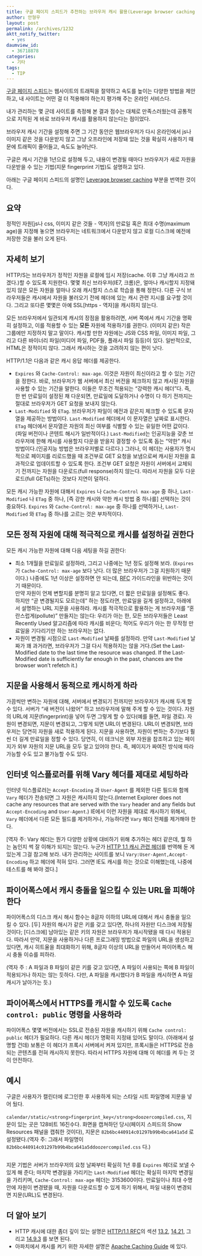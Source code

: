 ```yaml
---
title: 구글 페이지 스피드가 추천하는 브라우저 캐시 활용(Leverage browser caching)
author: 안형우
layout: post
permalink: /archives/1232
aktt_notify_twitter:
  - yes
daumview_id:
  - 36718878
categories:
  - 기타
tags:
  - TIP
---
```

[구글 페이지 스피드][1]는 웹사이트의 트래픽을 절약하고 속도를 높이는 다양한 방법을 제안하고, 내 사이트는 어떤 걸 더 적용해야 하는지 평가해 주는 온라인 서비스다.

내가 관리하는 몇 군데 사이트를 측정해 본 결과 점수는 대체로 만족스러웠는데 공통적으로 지적된 게 바로 브라우저 캐시를 활용하지 않는다는 점이었다.

브라우저 캐시 기간을 설정해 주면 그 기간 동안은 웹브라우저가 다시 온라인에서 js나 이미지 같은 것을 다운받지 않고 그냥 오프라인에 저장돼 있는 것을 확실히 사용하기 때문에 트래픽이 줄어들고, 속도도 늘어난다.

구글은 캐시 기간을 1년으로 설정해 두고, 내용이 변경될 때마다 브라우저가 새로 자원을 다운받을 수 있는 기법(지문 fingerprint 기법)도 설명하고 있다.

아래는 구글 페이지 스피드의 설명인 [Leverage browser caching][2] 부분을 번역한 것이다.

## 요약

정적인 자원[js나 css, 이미지 같은 것들 - 역자]의 만료일 혹은 최대 수명(maximum age)을 지정해 놓으면 브라우저는 네트워크에서 다운받지 않고 로컬 디스크에 예전에 저장한 것을 불러 오게 된다.

## 자세히 보기

HTTP/S는 브라우저가 정적인 자원을 로컬에 임시 저장(cache. 이후 그냥 캐시라고 쓰겠다.)할 수 있도록 지원한다. 몇몇 최신 브라우저(IE7, 크롬)은, 얼마나 캐시할지 지정돼 있지 않은 모든 자원을 얼마나 오래 캐시할지 스스로 학습을 통해 정한다. 다른 구식 브라우저들은 캐시에서 자원을 불러오기 전에 헤더에 있는 캐시 관련 지시를 요구할 것이다. 그리고 또다른 몇몇은 아예 SSL[https - 역자]을 캐시하지 않는다.

모든 브라우저에서 일관되게 캐시의 장점을 활용하려면, 서버 쪽에서 캐시 기간을 명확히 설정하고, 이를 적용할 수 있는 **모든** 자원에 적용하기를 권한다. (이미지 같은) 작은 그룹에만 지정하지 말고 말이다. 캐시할 만한 자원에는 JS와 CSS 파일, 이미지 파일, 그리고 다른 바이너리 파일(미디어 파일, PDF들, 플래시 파일 등등)이 있다. 일반적으로, HTML은 정적이지 않다. 그래서 캐시하는 것을 고려하지 않는 편이 낫다.

HTTP/1.1은 다음과 같은 캐시 응답 헤더를 제공한다.

*   `Expires` 와 `Cache-Control: max-age`. 이것은 자원이 최신이라고 할 수 있는 기간을 정한다. 바로, 브라우저가 웹 서버에서 최신 버전을 체크하지 않고 캐시된 자원을 사용할 수 있는 기간을 말한다. 이들은 무조건 적용되는 &#8220;강력한 캐시 헤더&#8221;다. 즉, 한 번 만료일이 설정된 채 다운되면, 만료일에 도달하거나 수명이 다 하기 전까지는 절대로 브라우저가 GET 요청을 보내지 않는다.
*   `Last-Modified` 와 `ETag`. 브라우저가 파일이 예전과 같은지 체크할 수 있도록 문자열을 제공하는 방법이다. `Last-Modified` 헤더에서 이 문자열은 날짜로 표시한다. `ETag` 헤더에서 문자열은 자원의 최신 여부를 식별할 수 있는 유일한 어떤 값이다.(파일 버전이나 콘텐트 해시가 일반적이다.) `Last-Modified`는 인공지능을 갖춘 브라우저에 한해 캐시를 사용할지 다운을 받을지 결정할 수 있도록 돕는 &#8220;약한&#8221; 캐시 방법이다.(인공지능 방법은 브라우저별로 다르다.) 그러나, 이 헤더는 사용자가 명시적으로 페이지를 리로드했을 때 조건부로 GET 요청을 보냄으로써 캐시된 자원을 효과적으로 업데이트할 수 있도록 한다. 조건부 GET 요청은 자원이 서버에서 교체되기 전까지는 자원을 다운로드(full response)하지 않는다. 따라서 자원을 모두 다운로드(full GETs)하는 것보다 지연이 덜하다.

모든 캐시 가능한 자원에 대해서 `Expires` 나 `Cache-Control max-age` 중 하나, `Last-Modified` 나 `ETag` 중 하나, [즉 강한 캐시와 약한 캐시 방법 중 하나를] 선택하는 것이 중요하다. `Expires` 와 `Cache-Control: max-age` 중 하나를 선택하거나, `Last-Modified` 와 `ETag` 중 하나를 고르는 것은 부차적이다.

## 모든 정적 자원에 대해 적극적으로 캐시를 설정하길 권한다

모든 캐시 가능한 자원에 대해 다음 세팅을 하길 권한다:

*   최소 1개월을 만료일로 설정하라, 그리고 나중에는 1년 정도 설정해 보라. (`Expires` 가 `Cache-Control: max-age` 보다 낫다. 더 많은 브라우저가 그걸 지원하기 때문이다.) 나중에도 1년 이상은 설정하면 안 되는데, [RFC][3] 가이드라인을 위반하는 것이기 때문이다.  
    만약 자원이 언제 변할지를 분명히 알고 있다면, 더 짧은 만료일을 설정해도 좋다. 하지만 &#8220;곧 변경될지도 모르는데&#8221; 하는 정도라면, 만료일을 길게 설정하고, 아래에서 설명하는 URL 지문을 사용하라. 캐시를 적극적으로 활용하는 게 브라우저를 &#8220;혼란스럽게(pollute)&#8221; 만들지는 않는다: 우리가 아는 한, 모든 브라우저들은 Least Recently Used 알고리즘에 따라 캐시를 비운다; 적어도 우리가 아는 한 무작정 만료일을 기다리기만 하는 브라우저는 없다.
*   자원이 변경될 시점으로 `Last-Modified` 날짜를 설정하라. 만약 `Last-Modified` 날짜가 꽤 과거라면, 브라우저가 그걸 다시 적용하지는 않을 거다.(Set the Last-Modified date to the last time the resource was changed. If the Last-Modified date is sufficiently far enough in the past, chances are the browser won&#8217;t refetch it.)

## 지문을 사용해서 동적으로 캐시하게 하라

가끔씩만 변하는 자원에 대해, 서버에서 변경되기 전까지만 브라우저가 캐시해 두게 할 수 있다. 서버가 &#8220;새 버전이 나왔어&#8221; 하고 브라우저에 말해 주게 할 수 있는 것이다. 자원의 URL에 지문(fingerprint)을 넣어 두면 그렇게 할 수 있다(예를 들면, 파일 경로). 자원이 변경되면, 지문이 변경되고, 그렇게 되면 URL이 변경된다. URL이 변경되면, 브라우저는 당연히 자원을 새로 적용하게 된다. 지문을 사용하면, 자원이 변하는 주기보다 훨씬 더 길게 만료일을 정할 수 있다. 당연히, 이 테크닉은 외부 자원을 참조하고 있는 페이지가 외부 자원의 지문 URL을 모두 알고 있어야 한다. 즉, 페이지가 짜여진 방식에 따라 가능할 수도 있고 불가능할 수도 있다.

## 인터넷 익스플로러를 위해 Vary 헤더를 제대로 세팅하라

인터넷 익스플로러는 `Accept-Encoding` 과 `User-Agent` 를 제외한 다른 필드와 함께 `Vary` 헤더가 전송되면 그 자원은 캐시하지 않는다.(Internet Explorer does not cache any resources that are served with the `Vary` header and any fields but `Accept-Encoding` and `User-Agent`.) IE에서 이런 자원을 제대로 캐시하기 위해서, `Vary` 헤더에서 다른 모든 필드를 제거하거나, 가능하다면 `Vary` 헤더 전체를 제거해야 한다.

[역자 주: Vary 헤더는 뭔가 다양한 상황에 대비하기 위해 추가하는 헤더 같은데, 뭘 하는 놈인지 썩 잘 이해가 되지는 않는다. 누군가 [HTTP 1.1 캐시 관련 헤더][4]를 번역해 둔 게 있는게 그걸 참고해 보라. 내가 관리하는 사이트를 보니 `Vary:User-Agent,Accept-Encoding` 하고 헤더에 적혀 있다. 그러면 IE도 캐시를 하는 것으로 이해했는데, 나중에 테스트를 해 봐야 겠다.]

## 파이어폭스에서 캐시 충돌을 일으킬 수 있는 URL을 피해야 한다

파이어폭스의 디스크 캐시 해시 함수는 8글자 이하의 URL에 대해서 캐시 충돌을 일으킬 수 있다. [두] 자원의 해시가 같은 키를 갖고 있다면, 하나의 자원만 디스크에 저장될 것이다; [디스크에] 남아있는 같은 키의 자원은 브라우저가 재시작됐을 때 다시 적용된다. 따라서 만약, 지문을 사용하거나 다른 프로그래밍 방법으로 파일의 URL을 생성하고 있다면, 캐시 히트율을 최대화하기 위해, 8글자 이상의 URL을 만들어서 파이어폭스 해시 충돌 이슈를 피하라.

(역자 주 : A 파일과 B 파일이 같은 키를 갖고 있다면, A 파일이 사용되는 쪽에 B 파일이 적용되거나 하지는 않는 듯하다. 다만, A 파일을 캐시했다가 B 파일을 캐시하면 A 파일 캐시가 날아가는 듯.)

## 파이어폭스에서 HTTPS를 캐시할 수 있도록 `Cache control: public` 명령을 사용하라

파이어폭스 몇몇 버전에서는 SSL로 전송된 자원을 캐시하기 위해 `Cache control: public` 헤더가 필요하다. 다른 캐시 헤더가 명확히 지정돼 있어도 말이다. (아래에서 설명할 건데) 보통은 이 헤더가 프록시 서버에서 켜져 있지만, 프록시들은 HTTPS로 전송되는 콘텐츠를 전혀 캐시하지 못한다. 따라서 HTTPS 자원에 대해 이 헤더를 켜 두는 것이 안전하다.

## 예시

구글은 사용자가 캘린더에 로그인한 후 사용하게 되는 스타일 시트 파일명에 지문을 넣어 뒀다.

`calendar/static/<strong>fingerprint_key</strong>doozercompiled.css`, 지문이 있는 곳은 128비트 16진수다. 화면을 캡쳐하던 당시(페이지 스피드의 Show Resources 패널을 캡춰한 것이다), 지문은 `82b6bc440914c01297b99b4bca641a5d` 로 설정됐다.(역자 주: 그래서 파일명이 `82b6bc440914c01297b99b4bca641a5ddoozercompiled.css` 다.)

<p style="text-align: center;">
  <img class="aligncenter" src="https://mytory.net/uploads/legacy/google-pagespeed-caching-header1.png" alt="" />
</p>

지문 기법은 서버가 브라우저의 요청 날짜부터 확실히 1년 후를 `Expires` 헤더로 보낼 수 있게 해 준다; 마지막 변경일을 가리키는 `Last-Modified` 헤더는 확실히 마지막 변경일을 가리키며, `Cache-Control: max-age` 헤더는 3153600이다. 만료일이나 최대 수명 안에 자원이 변경됐을 때, 자원을 다운로드할 수 있게 하기 위해서, 파일 내용이 변경되면 지문(URL)도 변경된다.

## 더 알아 보기

*   HTTP 캐시에 대한 좀더 깊이 있는 설명은 [HTTP/1.1 RFC][5]의 섹션 [13.2][6], [14.21][7], 그리고 [14.9.3][8] 를 보면 된다.
*   아파치에서 캐시를 켜기 위한 자세한 설명은 [Apache Caching Guide][9] 에 있다.

 [1]: https://mytory.net/archives/1183 "Google에서 제공하는 웹사이트 페이지 속도 측정, 관리 기능"
 [2]: http://code.google.com/intl/ko-KR/speed/page-speed/docs/caching.html#LeverageBrowserCaching
 [3]: http://ko.wikipedia.org/wiki/RFC
 [4]: http://icecreamie.tistory.com/entry/HTTP-11-%EC%BA%90%EC%8B%9C-%EA%B4%80%EB%A0%A8-%ED%97%A4%EB%8D%94
 [5]: http://www.w3.org/Protocols/rfc2616/rfc2616.html
 [6]: http://www.w3.org/Protocols/rfc2616/rfc2616-sec13.html#sec13.2
 [7]: http://www.w3.org/Protocols/rfc2616/rfc2616-sec13.html#sec14.21
 [8]: http://www.w3.org/Protocols/rfc2616/rfc2616-sec13.html#sec14.9.3
 [9]: http://apache.org/docs/2.2/caching.html